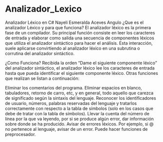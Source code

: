 # Analizador_Lexico
Analizador Léxico en C#
Nayeli Esmeralda Aceves Angulo
¿Que es el analizador Léxico y para que funciona?
El analizador léxico es la primera fase de un compilador. Su principal función consiste en leer los caracteres de entrada y elaborar como salida una secuencia de componentes léxicos que utiliza el analizador sintáctico para hacer el análisis. Esta interacción, suele aplicarse convirtiendo al analizador léxico en una subrutina o corrutina del analizador sintáctico.

¿Como Funciona?
Recibida la orden “Dame el siguiente componente léxico” del analizador sintáctico, el analizador léxico lee los caracteres de entrada hasta que pueda identificar el siguiente componente léxico. Otras funciones que realizan se listan a continuación:

Eliminar los comentarios del programa.
Eliminar espacios en blanco, tabuladores, retorno de carro, etc, y en general, todo aquello que carezca de significado según la sintaxis del lenguaje.
Reconocer los identificadores de usuario, números, palabras reservadas del lenguaje y tratarlos correctamente con respecto a la tabla de símbolos (solo en los casos que debe de tratar con la tabla de símbolos).
Llevar la cuenta del número de línea por la que va leyendo, por si se produce algún error, dar información sobre donde se ha producido.
Avisar de errores léxicos.
Por ejemplo, si @ no pertenece al lenguaje, avisar de un error. Puede hacer funciones de preprocesador.
